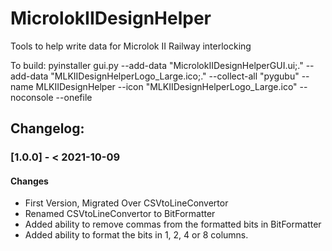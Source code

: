 # MicrolokIIDesignHelper
 Tools to help write data for Microlok II Railway interlocking

To build: pyinstaller gui.py --add-data "MicrolokIIDesignHelperGUI.ui;." --add-data "MLKIIDesignHelperLogo_Large.ico;." --collect-all "pygubu" --name MLKIIDesignHelper --icon "MLKIIDesignHelperLogo_Large.ico" --noconsole --onefile

## Changelog:
### [1.0.0] - < 2021-10-09
#### Changes
- First Version, Migrated Over CSVtoLineConvertor
- Renamed CSVtoLineConvertor to BitFormatter
- Added ability to remove commas from the formatted bits in BitFormatter
- Added ability to format the bits in 1, 2, 4 or 8 columns.
